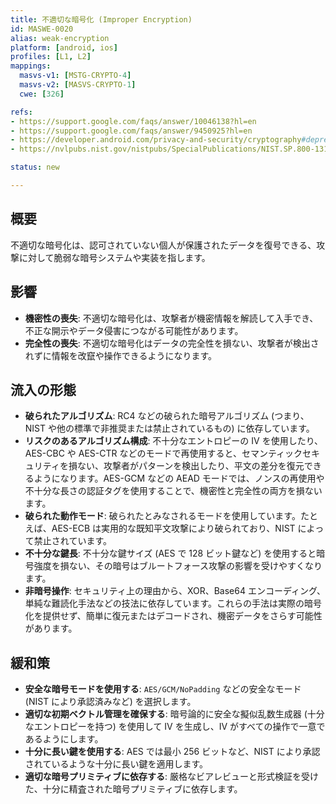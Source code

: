 ```yaml
---
title: 不適切な暗号化 (Improper Encryption)
id: MASWE-0020
alias: weak-encryption
platform: [android, ios]
profiles: [L1, L2]
mappings:
  masvs-v1: [MSTG-CRYPTO-4]
  masvs-v2: [MASVS-CRYPTO-1]
  cwe: [326]

refs:
- https://support.google.com/faqs/answer/10046138?hl=en
- https://support.google.com/faqs/answer/9450925?hl=en
- https://developer.android.com/privacy-and-security/cryptography#deprecated-functionality
- https://nvlpubs.nist.gov/nistpubs/SpecialPublications/NIST.SP.800-131Ar2.pdf

status: new

---
```


## 概要

不適切な暗号化は、認可されていない個人が保護されたデータを復号できる、攻撃に対して脆弱な暗号システムや実装を指します。

## 影響

- **機密性の喪失**: 不適切な暗号化は、攻撃者が機密情報を解読して入手でき、不正な開示やデータ侵害につながる可能性があります。
- **完全性の喪失**: 不適切な暗号化はデータの完全性を損ない、攻撃者が検出されずに情報を改竄や操作できるようになります。

## 流入の形態

- **破られたアルゴリズム**: RC4 などの破られた暗号アルゴリズム (つまり、NIST や他の標準で非推奨または禁止されているもの) に依存しています。
- **リスクのあるアルゴリズム構成**: 不十分なエントロピーの IV を使用したり、AES-CBC や AES-CTR などのモードで再使用すると、セマンティックセキュリティを損ない、攻撃者がパターンを検出したり、平文の差分を復元できるようになります。AES-GCM などの AEAD モードでは、ノンスの再使用や不十分な長さの認証タグを使用することで、機密性と完全性の両方を損ないます。
- **破られた動作モード**: 破られたとみなされるモードを使用しています。たとえば、AES-ECB は実用的な既知平文攻撃により破られており、NIST によって禁止されています。
- **不十分な鍵長**: 不十分な鍵サイズ (AES で 128 ビット鍵など) を使用すると暗号強度を損ない、その暗号はブルートフォース攻撃の影響を受けやすくなります。
- **非暗号操作**: セキュリティ上の理由から、XOR、Base64 エンコーディング、単純な難読化手法などの技法に依存しています。これらの手法は実際の暗号化を提供せず、簡単に復元またはデコードされ、機密データをさらす可能性があります。

## 緩和策

- **安全な暗号モードを使用する**: `AES/GCM/NoPadding` などの安全なモード (NIST により承認済みなど) を選択します。
- **適切な初期ベクトル管理を確保する**: 暗号論的に安全な擬似乱数生成器 (十分なエントロピーを持つ) を使用して IV を生成し、IV がすべての操作で一意であるようにします。
- **十分に長い鍵を使用する**: AES では最小 256 ビットなど、NIST により承認されているような十分に長い鍵を適用します。
- **適切な暗号プリミティブに依存する**: 厳格なビアレビューと形式検証を受けた、十分に精査された暗号プリミティブに依存します。
